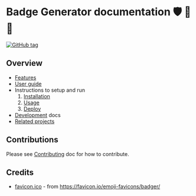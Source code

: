 # Badge Generator documentation :shield: :badger: :mage:

[![GitHub tag](https://img.shields.io/github/tag/MichaelCurrin/badge-generator)](https://github.com/MichaelCurrin/badge-generator/releases/?include_prereleases&sort=semver)


## Overview

- [Features](features.md)
- [User guide](user-guide.md)
- Instructions to setup and run
   1. [Installation](installation.md)
   1. [Usage](usage.md)
   1. [Deploy](deploy.md)
- [Development](development/) docs
- [Related projects](related-projects.md)


## Contributions

Please see [Contributing](/CONTRIBUTING.md) doc for how to contribute.


## Credits

- [favicon.ico](/public/favicon.ico) - from https://favicon.io/emoji-favicons/badger/
